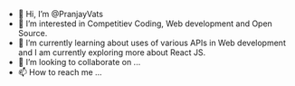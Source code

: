 - 👋 Hi, I’m @PranjayVats
- 👀 I’m interested in Competitiev Coding, Web development and Open Source.
- 🌱 I’m currently learning about uses of various APIs in Web development and I am currently exploring more about React JS.
- 💞️ I’m looking to collaborate on ...
- 📫 How to reach me ...

<!---
PranjayVats/PranjayVats is a ✨ special ✨ repository because its `README.md` (this file) appears on your GitHub profile.
You can click the Preview link to take a look at your changes.
--->
